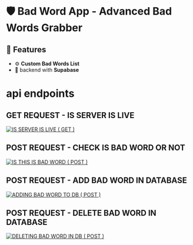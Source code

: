 # 🛡️ Bad Word App - Advanced Bad Words Grabber

## 🚀 Features

- ⚙️ **Custom Bad Words List**
- 📁 backend with **Supabase**

# api endpoints 
## GET REQUEST - IS SERVER IS LIVE 

[![IS SERVER IS LIVE ( GET )](https://hopp.sh/badge.svg)](https://hopp.sh/r/EOqPa5bVmdV7)

## POST REQUEST - CHECK IS BAD WORD OR NOT

[![IS THIS IS BAD WORD ( POST )](https://hopp.sh/badge.svg)](https://hopp.sh/r/VAdv36MjQaxQ)

## POST REQUEST - ADD BAD WORD IN DATABASE

[![ADDING BAD WORD TO DB ( POST )](https://hopp.sh/badge.svg)](https://hopp.sh/r/0J84lozVqkYC)

## POST REQUEST - DELETE BAD WORD IN DATABASE

[![DELETING BAD WORD IN DB ( POST )](https://hopp.sh/badge.svg)](https://hopp.sh/r/IsIg1KbfKobm)

